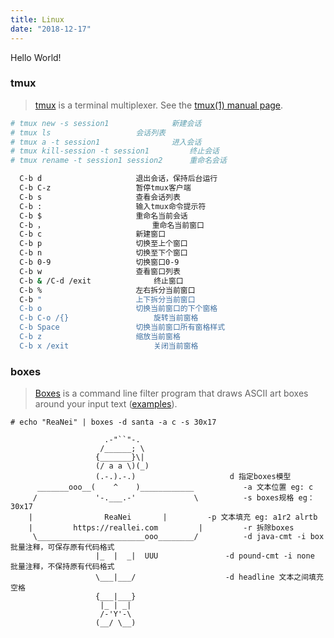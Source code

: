 ```yaml
---
title: Linux
date: "2018-12-17"
---
```


Hello World!

### tmux

> [tmux][1.1] is a terminal multiplexer. See the [tmux(1) manual page][1.2].
```Bash
# tmux new -s session1 				新建会话
# tmux ls					会话列表
# tmux a -t session1    			进入会话
# tmux kill-session -t session1			终止会话
# tmux rename -t session1 session2		重命名会话

  C-b d						退出会话，保持后台运行
  C-b C-z					暂停tmux客户端
  C-b s						查看会话列表
  C-b :						输入tmux命令提示符
  C-b $						重命名当前会话
  C-b ，					       重命名当前窗口
  C-b c 					新建窗口
  C-b p						切换至上个窗口
  C-b n						切换至下个窗口
  C-b 0-9					切换窗口0-9
  C-b w						查看窗口列表
  C-b & /C-d /exit	 			终止窗口
  C-b %						左右拆分当前窗口
  C-b "						上下拆分当前窗口
  C-b o						切换当前窗口的下个窗格
  C-b C-o /{}					旋转当前窗格
  C-b Space					切换当前窗口所有窗格样式
  C-b z						缩放当前窗格
  C-b x /exit					关闭当前窗格
```

### boxes

> [Boxes][2.1] is a command line filter program that draws ASCII art boxes around your input text ([examples][2.2]).

```
# echo "ReaNei" | boxes -d santa -a c -s 30x17

                     .-"``"-.
                    /______; \
                   {_______}\|
                   (/ a a \)(_)
                   (.-.).-.)					 d 指定boxes模型
      _______ooo__(    ^    )____________			-a 文本位置 eg: c
     /             '-.___.-'             \			-s boxes规格 eg：30x17
    |         		 ReaNei		  |			-p 文本填充 eg: a1r2 alrtb
    |         https://reallei.com         |			-r 拆除boxes
     \________________________ooo________/			-d java-cmt -i box 批量注释，可保存原有代码格式
                   |_  |  _|  UUU				-d pound-cmt -i none 批量注释，不保持原有代码格式
                   \___|___/					-d headline 文本之间填充空格
                   {___|___}
                    |_ | _|
                    /-'Y'-\
                   (__/ \__)
```



















[1.1]: https://github.com/tmux/tmux/wiki "tmux/wiki"
[1.2]: http://man.openbsd.org/OpenBSD-current/man1/tmux.1
[2.1]: http://boxes.thomasjensen.com/
[2.2]: http://boxes.thomasjensen.com/examples.html
